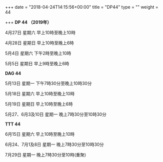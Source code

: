+++
date = "2018-04-24T14:15:56+00:00"
title = "DP44"
type = ""
weight = 44

+++
**DP 44 （2019年）**

4月27日 星期六 早上10時至晚上10時     

4月28日 星期日 早上10時至晚上6時      

5月4日 星期六 下午2時至晚上10時      

5月5日 星期日 早上9時至晚上6時

**DAG 44**

5月13日 星期一 下午7時30分至晚上10時30分      

5月18日 星期六 早上10時至晚上10時      

5月19日 星期日 早上10時至晚上6時      

5月27、6月3及10日 星期一 晚上7時30分至10時30分

**TTT 44**

6月15日 星期六 早上10時至晚上10時      

6月24、7月1及8日 星期一 晚上7時30分至10時30分      

7月29日 星期一 晚上7時30分至10時(重聚)